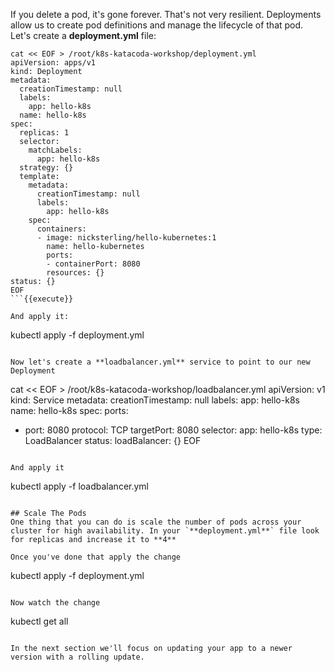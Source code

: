 If you delete a pod, it's gone forever. That's not very resilient. Deployments allow us to create pod definitions and manage the lifecycle of that pod. Let's create a **deployment.yml** file:

```
cat << EOF > /root/k8s-katacoda-workshop/deployment.yml
apiVersion: apps/v1
kind: Deployment
metadata:
  creationTimestamp: null
  labels:
    app: hello-k8s
  name: hello-k8s
spec:
  replicas: 1
  selector:
    matchLabels:
      app: hello-k8s
  strategy: {}
  template:
    metadata:
      creationTimestamp: null
      labels:
        app: hello-k8s
    spec:
      containers:
      - image: nicksterling/hello-kubernetes:1
        name: hello-kubernetes
        ports:
        - containerPort: 8080
        resources: {}
status: {}
EOF
```{{execute}}

And apply it: 
```
kubectl apply -f deployment.yml
```{{execute}}

Now let's create a **loadbalancer.yml** service to point to our new Deployment
```
cat << EOF > /root/k8s-katacoda-workshop/loadbalancer.yml
apiVersion: v1
kind: Service
metadata:
  creationTimestamp: null
  labels:
    app: hello-k8s
  name: hello-k8s
spec:
  ports:
  - port: 8080
    protocol: TCP
    targetPort: 8080
  selector:
    app: hello-k8s
  type: LoadBalancer
status:
  loadBalancer: {}
EOF
```{{execute}}

And apply it
```
kubectl apply -f loadbalancer.yml
```{{execute}}

## Scale The Pods
One thing that you can do is scale the number of pods across your cluster for high availability. In your `**deployment.yml**` file look for replicas and increase it to **4**

Once you've done that apply the change
```
kubectl apply -f deployment.yml
```{{execute}}

Now watch the change
```
kubectl get all 
```{{execute}}

In the next section we'll focus on updating your app to a newer version with a rolling update. 